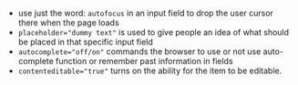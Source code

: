 * use just the word: `autofocus` in an input field to drop the user cursor there when the page loads
* `placeholder="dummy text"` is used to give people an idea of what should be placed in that specific input field
* `autocomplete="off/on"` commands the browser to use or not use auto-complete function or remember past information in fields
* `contenteditable="true"` turns on the ability for the item to be editable.